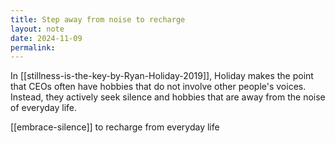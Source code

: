 ```yaml
---
title: Step away from noise to recharge
layout: note
date: 2024-11-09
permalink:
---
```


In [[stillness-is-the-key-by-Ryan-Holiday-2019]], Holiday makes the point that CEOs often have hobbies that do not involve other people's voices. Instead, they actively seek silence and hobbies that are away from the noise of everyday life. 

[[embrace-silence]] to recharge from everyday life

